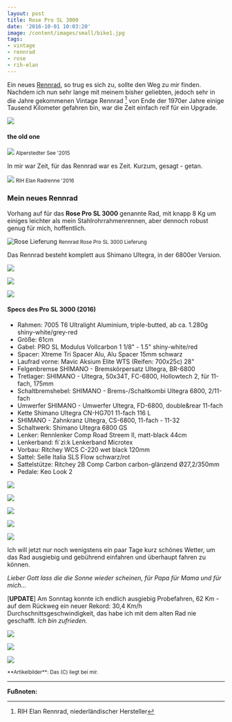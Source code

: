 ```yaml
---
layout: post
title: Rose Pro SL 3000
date: '2016-10-01 10:03:20'
image: /content/images/small/bike1.jpg
tags:
- vintage
- rennrad
- rose
- rih-elan
---
```


Ein neues [Rennrad](/about/), so trug es sich zu, sollte den Weg zu mir finden. Nachdem ich nun sehr lange mit meinem bisher geliebten, jedoch sehr in die Jahre gekommenen Vintage Rennrad [^1] von Ende der 1970er Jahre einige Tausend Kilometer gefahren bin, war die Zeit einfach reif für ein Upgrade. <!--more-->

![](/content/images/2016/10/IMG_1485.JPG)

#### the old one

![](/content/images/posts/2015-05/bike1.jpg)
<small>Alperstedter See '2015</small>

In mir war Zeit, für das Rennrad war es Zeit. Kurzum, gesagt - getan.

![](/content/images/posts/2016-04/radrenne.jpg)
<small>RIH Elan Radrenne '2016</small>

### Mein neues Rennrad

Vorhang auf für das **Rose Pro SL 3000** genannte Rad, mit knapp 8 Kg um einiges leichter als mein Stahlrohrrahmenrennen, aber dennoch robust genug für mich, hoffentlich.

![Rose Lieferung](/content/images/2016/10/IMG_1408.JPG)
<small>Rennrad Rose Pro SL 3000 Lieferung</small>

Das Rennrad besteht komplett aus Shimano Ultegra, in der 6800er Version.

![](/content/images/2016/10/IMG_1452.JPG)

![](/content/images/2016/10/IMG_1414.JPG)

![](/content/images/2016/10/IMG_1409.JPG)

#### Specs des Pro SL 3000 (2016)

* Rahmen: 7005 T6 Ultralight Aluminium, triple-butted, ab ca. 1.280g shiny-white/grey-red
* Größe: 61cm
* Gabel: PRO SL Modulus Vollcarbon 1 1/8" - 1.5" shiny-white/red
* Spacer: Xtreme Tri Spacer Alu, Alu Spacer 15mm schwarz
* Laufrad vorne: Mavic Aksium Elite WTS (Reifen: 700x25c) 28"
* Felgenbremse SHIMANO - Bremskörpersatz Ultegra, BR-6800
* Tretlager: SHIMANO - Ultegra, 50x34T, FC-6800, Hollowtech 2, für 11-fach, 175mm
* Schaltbremshebel: SHIMANO - Brems-/Schaltkombi Ultegra 6800, 2/11-fach
* Umwerfer SHIMANO - Umwerfer Ultegra, FD-6800, double&rear 11-fach
* Kette	Shimano Ultegra CN-HG701 11-fach 116 L
* SHIMANO - Zahnkranz Ultegra, CS-6800, 11-fach - 11-32
* Schaltwerk: Shimano Ultegra 6800 GS
* Lenker: Rennlenker Comp Road Streem II, matt-black 44cm
* Lenkerband: fi´zi:k Lenkerband Microtex
* Vorbau: Ritchey WCS C-220 wet black 120mm
* Sattel: Selle Italia SLS Flow schwarz/rot
* Sattelstütze: Ritchey 2B Comp Carbon carbon-glänzend Ø27,2/350mm
* Pedale: Keo Look 2

![](/content/images/2016/10/IMG_1410.JPG)

![](/content/images/2016/10/IMG_1412.JPG)

![](/content/images/2016/10/IMG_1454.JPG)

![](/content/images/2016/10/IMG_1456.JPG)

![](/content/images/2016/10/IMG_1457.JPG)

Ich will jetzt nur noch wenigstens ein paar Tage kurz schönes Wetter, um das Rad ausgiebig und gebührend einfahren und überhaupt fahren zu können.

*Lieber Gott lass die die Sonne wieder scheinen, für Papa für Mama und für mich…*

[**UPDATE**] Am Sonntag konnte ich endlich ausgiebig Probefahren, 62 Km - auf dem Rückweg ein neuer Rekord: 30,4 Km/h Durchschnittsgeschwindigkeit, das habe ich mit dem alten Rad nie geschafft. *Ich bin zufrieden.*

![](/content/images/2016/10/IMG_1479.JPG)

![](/content/images/2016/10/IMG_1484.JPG)

![](/content/images/2016/10/IMG_1490-1.JPG)

<small>
**Artikelbilder**: Das (C) liegt bei mir.
</small>

---

**Fußnoten:**

[^1]: RIH Elan Rennrad, niederländischer Hersteller
